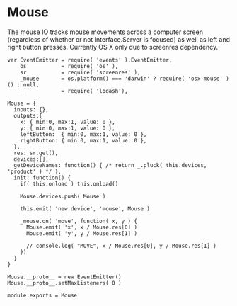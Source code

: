 Mouse
=========
The mouse IO tracks mouse movements across a computer screen (regardless of 
whether or not Interface.Server is focused) as well as left and right button
presses. Currently OS X only due to screenres dependency.

    var EventEmitter = require( 'events' ).EventEmitter,
        os           = require( 'os' ),
        sr           = require( 'screenres' ),
        _mouse       = os.platform() === 'darwin' ? require( 'osx-mouse' )() : null,
        _            = require( 'lodash'),

    Mouse = {
      inputs: {},
      outputs:{
        x: { min:0, max:1, value: 0 },
        y: { min:0, max:1, value: 0 },
        leftButton:  { min:0, max:1, value: 0 },
        rightButton: { min:0, max:1, value: 0 },        
      },
      res: sr.get(),
      devices:[],
      getDeviceNames: function() { /* return _.pluck( this.devices, 'product' ) */ },
      init: function() {    
        if( this.onload ) this.onload()
    
        Mouse.devices.push( Mouse )
            
        this.emit( 'new device', 'mouse', Mouse )
          
        _mouse.on( 'move', function( x, y ) {
          Mouse.emit( 'x', x / Mouse.res[0] )
          Mouse.emit( 'y', y / Mouse.res[1] )
          
          // console.log( "MOVE", x / Mouse.res[0], y / Mouse.res[1] )
        })
      }
    }

    Mouse.__proto__ = new EventEmitter()
    Mouse.__proto__.setMaxListeners( 0 )
    
    module.exports = Mouse